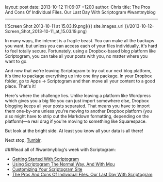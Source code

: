 layout: post
date: 2013-10-12 11:06:07 +1200
author: Chris
title: The Pros And Cons Of Individual Files. Our Last Day With Scriptogram #iwantmyblog


----

![Screen Shot 2013-10-11 at 15.03.19.png]({{ site.images_url }}/2013-10-12-Screen_Shot_2013-10-11_at_15.03.19.png)

<!-- excerpt -->

In many ways, the internet is a fragile beast. You can make all the backups you want, but unless you can access each of your files individually, it's hard to feel totally secure. Fortunately, using a Dropbox-based blog platform like Scriptogram, you can take all your posts with you, no matter where you want to go. 

<!-- /excerpt -->

And now that we're leaving Scriptogram to try out our next blog platform, it's time to package everything up into one tiny package. In your Dropbox folder, go to Apps -> Scriptogram and then move all your content to a good place. That's it!

Here's where the challenge lies. Unlike leaving a platform like Wordpress which gives you a big file you can just import somewhere else, Dropbox blogging keeps all your posts separated. That means you have to import them one-by-one unless you're moving to another Dropbox platform (you also might have to strip out the Markdown formatting, depending on the platform)—a real drag if you're moving to something like Squarespace.

But look at the bright side. At least you know all your data is all there!

Next stop, [Tumblr](https://www.tumblr.com/). 

###Read all of #iwantmyblog's week with Scriptogram:

+ [Getting Started With Scriptogram](https://iwantmyname.com/blog/2013/10/getting-started-with-scriptogram.html)
+ [Using Scriptogram The Normal Way, And With Mou](https://iwantmyname.com/blog/2013/10/using-scriptogram-the-normal-way-and-with-mou-iwantmyblog.html)
+ [Customizing Your Scriptogram Site](https://iwantmyname.com/blog/2013/10/customizing-your-scriptogram-site-iwantmyblog.html)
+ [The Pros And Cons Of Individual Files. Our Last Day With Scriptogram](https://iwantmyname.com/blog/2013/10/the-pros-and-cons-of-individual-files-our-last-day-with-scriptogram-iwantmyblog.html)
